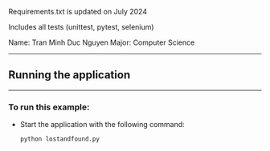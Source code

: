 

Requirements.txt is updated on July 2024

Includes all tests (unittest, pytest, selenium)

Name: Tran Minh Duc Nguyen
Major: Computer Science

------------------------
## Running the application
-----------------------

### To run this example:
- Start the application with the following command:
    ```
    python lostandfound.py
    ```
